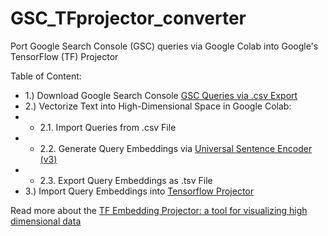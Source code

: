 # GSC_TFprojector_converter
Port Google Search Console (GSC) queries via Google Colab into Google's TensorFlow (TF) Projector

Table of Content:

*  1.) Download Google Search Console [GSC Queries via .csv Export](https://support.google.com/webmasters/answer/12919797?hl=en)
*  2.) Vectorize Text into High-Dimensional Space in Google Colab:
 *    - 2.1. Import Queries from .csv File
 *    - 2.2. Generate Query Embeddings via [Universal Sentence Encoder (v3)](https://www.tensorflow.org/hub/tutorials/semantic_similarity_with_tf_hub_universal_encoder)
 *    - 2.3. Export Query Embeddings as .tsv File
*   3.) Import Query Embeddings into [Tensorflow Projector](https://projector.tensorflow.org/)

Read more about the [TF Embedding Projector: a tool for visualizing high dimensional data ](https://ai.googleblog.com/2016/12/open-sourcing-embedding-projector-tool.html)
